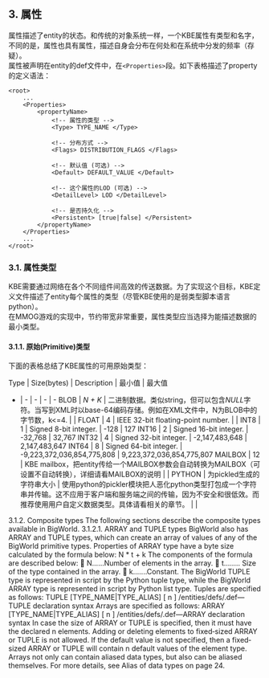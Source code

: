 ## 3. 属性
属性描述了entity的状态。和传统的对象系统一样，一个KBE属性有类型和名字，不同的是，属性也具有属性，描述自身会分布在何处和在系统中分发的频率（存疑）。  
属性被声明在entity的def文件中，在`<Properties>`段。如下表格描述了property的定义语法：  

```
<root> 
	...
	<Properties>
		<propertyName> 
			<!-- 属性的类型 -->
			<Type> TYPE_NAME </Type> 
			
			<!-- 分布方式 -->
			<Flags> DISTRIBUTION_FLAGS </Flags> 

			<!-- 默认值 (可选) -->
			<Default> DEFAULT_VALUE </Default>

			<!-- 这个属性的LOD (可选) -->
			<DetailLevel> LOD </DetailLevel> 

			<!-- 是否持久化 -->
			<Persistent> [true|false] </Persistent> 
		</propertyName>
	</Properties>
	... 
</root>
```

### 3.1. 属性类型
KBE需要通过网络在各个不同组件间高效的传送数据。为了实现这个目标，KBE定义文件描述了entity每个属性的类型（尽管KBE使用的是弱类型脚本语言python）。  
在MMOG游戏的实现中，节约带宽非常重要，属性类型应当选择为能描述数据的最小类型。

#### 3.1.1. 原始(Primitive)类型
下面的表格总结了KBE属性的可用原始类型：  

Type | Size(bytes) | Description | 最小值 | 最大值
- | - | - | - | -
BLOB | *N + K* | 二进制数据。类似string，但可以包含*NULL*字符。当写到XML时以base-64编码存储。例如在XML文件中，N为BLOB中的字节数，k<=4. | |
FLOAT | 4 | IEEE 32-bit floating-point number. | | 
INT8 | 1 | Signed 8-bit integer. | -128 | 127
INT16 | 2 | Signed 16-bit integer. | -32,768 | 32,767
INT32 | 4 | Signed 32-bit integer. | -2,147,483,648 | 2,147,483,647
INT64 | 8 | Signed 64-bit integer. | -9,223,372,036,854,775,808 | 9,223,372,036,854,775,807
MAILBOX | 12 | KBE mailbox，把entity传给一个MAILBOX参数会自动转换为MAILBOX（可设置不自动转换），详细请看MAILBOX的说明 | |
PYTHON  | 为pickled生成的字符串大小 | 使用python的pickler模块把人恶化python类型打包成一个字符串并传输。这不应用于客户端和服务端之间的传输，因为不安全和很低效。而推荐使用用户自定义数据类型。具体请看相关的章节。 | |




3.1.2. Composite types
The following sections describe the composite types available in BigWorld.
3.1.2.1. ARRAY and TUPLE types
BigWorld also has ARRAY and TUPLE types, which can create an array of values of any of
the BigWorld primitive types.
Properties of ARRAY type have a byte size calculated by the formula below:
N * t + k
The components of the formula are described below:
􀂃 N......Number of elements in the array.
􀂃 t........ Size of the type contained in the array.
􀂃 k.......Constant.
The BigWorld TUPLE type is represented in script by the Python tuple type, while the
BigWorld ARRAY type is represented in script by Python list type.
Tuples are specified as follows:
<Type> TUPLE <of> [TYPE_NAME|TYPE_ALIAS] </of> [<size> n </size>] </Type>
<res>/entities/defs/<entity>.def—TUPLE declaration syntax
Arrays are specified as follows:
<Type> ARRAY <of> [TYPE_NAME|TYPE_ALIAS] </of> [<size> n </size>] </Type>
<res>/entities/defs/<entity>.def—ARRAY declaration syntax
In case the size of ARRAY or TUPLE is specified, then it must have the declared n elements.
Adding or deleting elements to fixed‐sized ARRAY or TUPLE is not allowed. If the default
value is not specified, then a fixed‐sized ARRAY or TUPLE will contain n default values of
the element type.
Arrays not only can contain aliased data types, but also can be aliased themselves. For more
details, see Alias of data types on page 24.